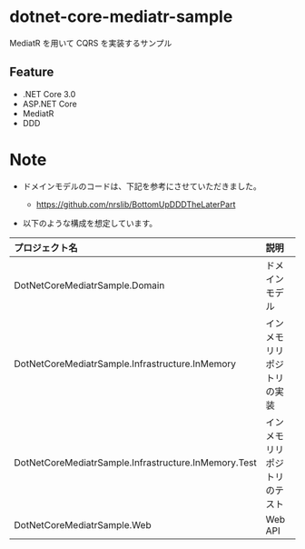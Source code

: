 # dotnet-core-mediatr-sample
MediatR を用いて CQRS を実装するサンプル

## Feature
- .NET Core 3.0
- ASP.NET Core
- MediatR
- DDD

# Note
- ドメインモデルのコードは、下記を参考にさせていただきました。
	- https://github.com/nrslib/BottomUpDDDTheLaterPart

- 以下のような構成を想定しています。

|プロジェクト名|説明|
|:--|:--|
|DotNetCoreMediatrSample.Domain|ドメインモデル|
|DotNetCoreMediatrSample.Infrastructure.InMemory|インメモリリポジトリの実装|
|DotNetCoreMediatrSample.Infrastructure.InMemory.Test|インメモリリポジトリのテスト|
|DotNetCoreMediatrSample.Web|Web API|

